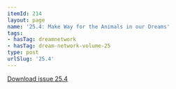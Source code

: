 ```yaml
---
itemId: 214
layout: page
name: '25.4: Make Way for the Animals in our Dreams'
tags:
- hasTag: dreamnetwork
- hasTag: dream-network-volume-25
type: post
urlSlug: '25.4'
---
```

<a href="files/pdfs/Volume_25/25.4_animals.pdf" download="">Download issue 25.4</a>